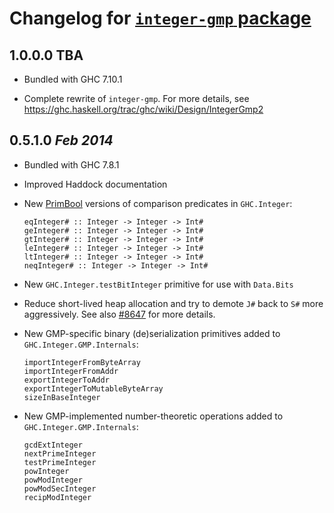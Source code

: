 # Changelog for [`integer-gmp` package](http://hackage.haskell.org/package/integer-gmp)

## 1.0.0.0  **TBA**

  * Bundled with GHC 7.10.1

  * Complete rewrite of `integer-gmp`. For more details, see
    https://ghc.haskell.org/trac/ghc/wiki/Design/IntegerGmp2

## 0.5.1.0  *Feb 2014*

  * Bundled with GHC 7.8.1

  * Improved Haddock documentation

  * New [PrimBool](https://ghc.haskell.org/trac/ghc/wiki/PrimBool)
    versions of comparison predicates in `GHC.Integer`:

        eqInteger# :: Integer -> Integer -> Int#
        geInteger# :: Integer -> Integer -> Int#
        gtInteger# :: Integer -> Integer -> Int#
        leInteger# :: Integer -> Integer -> Int#
        ltInteger# :: Integer -> Integer -> Int#
        neqInteger# :: Integer -> Integer -> Int#

  * New `GHC.Integer.testBitInteger` primitive for use with `Data.Bits`

  * Reduce short-lived heap allocation and try to demote `J#` back
    to `S#` more aggressively.  See also
    [#8647](https://ghc.haskell.org/trac/ghc/ticket/8647)
    for more details.

  * New GMP-specific binary (de)serialization primitives added to
    `GHC.Integer.GMP.Internals`:

        importIntegerFromByteArray
        importIntegerFromAddr
        exportIntegerToAddr
        exportIntegerToMutableByteArray
        sizeInBaseInteger

  * New GMP-implemented number-theoretic operations added to
    `GHC.Integer.GMP.Internals`:

        gcdExtInteger
        nextPrimeInteger
        testPrimeInteger
        powInteger
        powModInteger
        powModSecInteger
        recipModInteger
